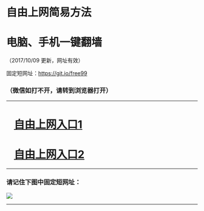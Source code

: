 ﻿# 自由上网简易方法

# 电脑、手机一键翻墙

（2017/10/09 更新，网址有效）

固定短网址：https://git.io/free99

### （微信如打不开，请转到浏览器打开）


***





# &nbsp;&nbsp; <a href="http://ft2421219681.fwq-tz-1001.info/fwqtz01.html?t=100900130998 " target="_blank">自由上网入口1</a>
# &nbsp;&nbsp; <a href="http://ft1524525900.fwq-tz-1002.info/fwqtz02.html?t=100900130369 " target="_blank">自由上网入口2</a>
***

### 请记住下图中固定短网址：

<img src="https://s3-us-west-2.amazonaws.com/fwq-1001/yjfq-20170905okok.png" /> 


***


